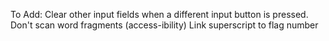 To Add:
Clear other input fields when a different input button is pressed.
Don't scan word fragments (access-ibility)
Link superscript to flag number
